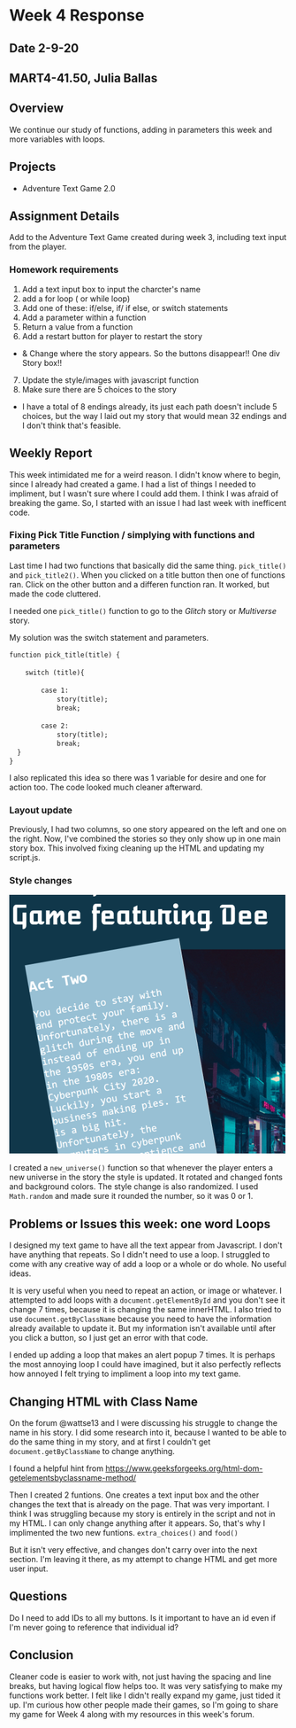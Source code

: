 # Week 4 Response
## Date 2-9-20
## MART4-41.50, Julia Ballas


## Overview
We continue our study of functions, adding in parameters this week and more variables with loops.

## Projects

- Adventure Text Game 2.0

## Assignment Details

Add to the Adventure Text Game created during week 3, including text input from the player.


### Homework requirements
1. Add a text input box to input the charcter's name
2. add a for loop ( or while loop)
3. Add one of these: if/else, if/ if else, or switch statements
4. Add a parameter within a function
5. Return a value from a function
6. Add a restart button for player to restart the story
- & Change where the story appears. So the buttons disappear!! One div Story box!!
7. Update the style/images with javascript function
8. Make sure there are 5 choices to the story
  - I have a total of 8 endings already, its just each path doesn't include 5 choices, but the way I laid out my story that would mean 32 endings and I don't think that's feasible.

## Weekly Report
This week intimidated me for a weird reason. I didn't know where to begin, since I already had created a game. I had a list of things I needed to impliment, but I wasn't sure where I could add them. I think I was afraid of breaking the game. So, I started with an issue I had last week with inefficent code.


### Fixing Pick Title Function / simplying with functions and parameters
Last time I had two functions that basically did the same thing. `pick_title()` and `pick_title2()`. When you clicked on a title button then one of functions ran. Click on the other button and a differen function ran. It worked, but made the code cluttered.

I needed one `pick_title()` function to go to the *Glitch* story or *Multiverse* story.

My solution was the switch statement and parameters.

```JS
function pick_title(title) {

    switch (title){

        case 1:
            story(title);
            break;

        case 2:
            story(title);
            break;
  }
}
```
I also replicated this idea so there was 1 variable for desire and one for action too. The code looked much cleaner afterward.

### Layout update
Previously, I had two columns, so one story appeared on the left and one on the right. Now, I've combined the stories so they only show up in one main story box. This involved fixing cleaning up the HTML and updating my script.js.

### Style changes
![screenshot of text game, with 2 test buttons](./images/style_update.png)

I created a `new_universe()` function so that whenever the player enters a new universe in the story the style is updated. It rotated and changed fonts and background colors. The style change is also randomized. I used `Math.random` and made sure it rounded the number, so it was 0 or 1.

## Problems or Issues this week: one word Loops

I designed my text game to have all the text appear from Javascript. I don't have anything that repeats. So I didn't need to use a loop. I struggled to come with any creative way of add a loop or a whole or do whole. No useful ideas.

It is very useful when you need to repeat an action, or image or whatever. I attempted to add loops with a `document.getElementById` and you don't see it change 7 times, because it is changing the same innerHTML. I also tried to use `document.getByClassName` because you need to have the information already available to update it. But my information isn't available until after you click a button, so I just get an error with that code.

I ended up adding a loop that makes an alert popup 7 times. It is perhaps the most annoying loop I could have imagined, but it also perfectly reflects how annoyed I felt trying to impliment a loop into my text game.

## Changing HTML with Class Name

On the forum @wattse13 and I were discussing his struggle to change the name in his story. I did some research into it, because I wanted to be able to do the same thing in my story, and at first I couldn't get `document.getByClassName` to change anything.

I found a helpful hint from
https://www.geeksforgeeks.org/html-dom-getelementsbyclassname-method/

Then I created 2 funtions. One creates a text input box and the other changes the text that is already on the page. That was very important. I think I was struggling because my story is entirely in the script and not in my HTML. I can only change anything after it appears. So, that's why I implimented the two new funtions. `extra_choices()` and `food()`

But it isn't very effective, and changes don't carry over into the next section. I'm leaving it there, as my attempt to change HTML and get more user input.

## Questions
Do I need to add IDs to all my buttons. Is it important to have an id even if I'm never going to reference that individual id?

## Conclusion
Cleaner code is easier to work with, not just having the spacing and line breaks, but having logical flow helps too. It was very satisfying to make my functions work better. I felt like I didn't really expand my game, just tided it up. I'm curious how other people made their games, so I'm going to share my game for Week 4 along with my resources in this week's forum.
